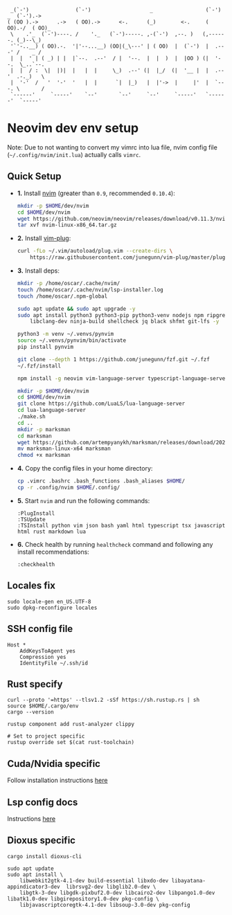 ```
 _(`-')               (`-')                   _                 (`-')  _  (`-').->
( (OO ).->      .->   ( OO).->      <-.      (_)        <-.     ( OO).-/  ( OO)_
 \    .'_  (`-')----. /    '._   (`-')-----. ,-(`-')  ,--. )   (,------. (_)--\_)
 '`'-..__) ( OO).-.  '|'--...__) (OO|(_\---' | ( OO)  |  (`-')  |  .---' /    _ /
 |  |  ' | ( _) | |  |`--.  .--'  / |  '--.  |  |  )  |  |OO ) (|  '--.  \_..`--.
 |  |  / :  \|  |)|  |   |  |     \_)  .--' (|  |_/  (|  '__ |  |  .--'  .-._)   \
 |  '-'  /   '  '-'  '   |  |      `|  |_)   |  |'->  |     |'  |  `---. \       /
 `------'     `-----'    `--'       `--'     `--'     `-----'   `------'  `-----'
```

# Neovim dev env setup

Note: Due to not wanting to convert my vimrc into lua file, nvim config file (`~/.config/nvim/init.lua`) actually calls `vimrc`.

## Quick Setup

- **1.** Install [nvim](https://github.com/neovim/neovim/releases/tag/v0.10.4) (greater than `0.9`, recommended `0.10.4`):

  ```bash
  mkdir -p $HOME/dev/nvim
  cd $HOME/dev/nvim
  wget https://github.com/neovim/neovim/releases/download/v0.11.3/nvim-linux-x86_64.tar.gz
  tar xvf nvim-linux-x86_64.tar.gz
  ```

- **2.** Install [vim-plug](https://github.com/junegunn/vim-plug):

  ```bash
  curl -fLo ~/.vim/autoload/plug.vim --create-dirs \
      https://raw.githubusercontent.com/junegunn/vim-plug/master/plug.vim
  ```

- **3.** Install deps:

  ```bash
  mkdir -p /home/oscar/.cache/nvim/
  touch /home/oscar/.cache/nvim/lsp-installer.log
  touch /home/oscar/.npm-global

  sudo apt update && sudo apt upgrade -y
  sudo apt install python3 python3-pip python3-venv nodejs npm ripgrep pkg-config libssl-dev cmake \
      libclang-dev ninja-build shellcheck jq black shfmt git-lfs -y

  python3 -m venv ~/.venvs/pynvim
  source ~/.venvs/pynvim/bin/activate
  pip install pynvim

  git clone --depth 1 https://github.com/junegunn/fzf.git ~/.fzf
  ~/.fzf/install

  npm install -g neovim vim-language-server typescript-language-server typescript prettier doctoc

  mkdir -p $HOME/dev/nvim
  cd $HOME/dev/nvim
  git clone https://github.com/LuaLS/lua-language-server
  cd lua-language-server
  ./make.sh
  cd ..
  mkdir -p marksman
  cd marksman
  wget https://github.com/artempyanykh/marksman/releases/download/2024-12-18/marksman-linux-x64
  mv marksman-linux-x64 marksman
  chmod +x marksman
  ```

- **4.** Copy the config files in your home directory:

  ```bash
  cp .vimrc .bashrc .bash_functions .bash_aliases $HOME/
  cp -r .config/nvim $HOME/.config/
  ```

- **5.** Start `nvim` and run the following commands:

  ```
  :PlugInstall
  :TSUpdate
  :TSInstall python vim json bash yaml html typescript tsx javascript html rust markdown lua
  ```

- **6.** Check health by running `healthcheck` command and following any install recommendations:
  ```
  :checkhealth
  ```

## Locales fix

```
sudo locale-gen en_US.UTF-8
sudo dpkg-reconfigure locales
```

## SSH config file

```
Host *
    AddKeysToAgent yes
    Compression yes
    IdentityFile ~/.ssh/id
```

## Rust specify

```
curl --proto '=https' --tlsv1.2 -sSf https://sh.rustup.rs | sh
source $HOME/.cargo/env
cargo --version

rustup component add rust-analyzer clippy

# Set to project specific
rustup override set $(cat rust-toolchain)
```

## Cuda/Nvidia specific

Follow installation instructions [here](https://developer.nvidia.com/cuda-downloads?target_os=Linux&target_arch=x86_64&Distribution=WSL-Ubuntu&target_version=2.0&target_type=deb_local)

## Lsp config docs

Instructions [here](https://github.com/neovim/nvim-lspconfig/blob/master/doc/configs.md)

## Dioxus specific

```
cargo install dioxus-cli
```

```
sudo apt update
sudo apt install \
    libwebkit2gtk-4.1-dev build-essential libxdo-dev libayatana-appindicator3-dev  librsvg2-dev libglib2.0-dev \
    libgtk-3-dev libgdk-pixbuf2.0-dev libcairo2-dev libpango1.0-dev libatk1.0-dev libgirepository1.0-dev pkg-config \
    libjavascriptcoregtk-4.1-dev libsoup-3.0-dev pkg-config
```
